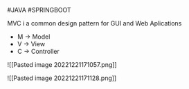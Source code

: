 #JAVA #SPRINGBOOT 

MVC i a common design pattern for GUI and Web Aplications
- M -> Model
- V -> View
- C -> Controller

![[Pasted image 20221221171057.png]]

![[Pasted image 20221221171128.png]]

